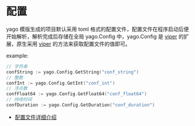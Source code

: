 # 配置

yago 模版生成的项目默认采用 toml 格式的配置文件，配置文件在程序启动后便开始解析，解析完成后存储在全局 yago.Config 中，yago.Config 是 [viper](https://github.com/spf13/viper) 的扩展，原生采用 [viper](https://github.com/spf13/viper) 的方法来获取配置文件的值即可。

example:

```go
// 字符串
confString := yago.Config.GetString("conf_string")
// 整数
confInt := yago.Config.GetInt("conf_int")
// 浮点数
confFloat64 := yago.Config.GetFloat64("conf_float64")
// 持续时间
confDuration := yago.Config.GetDuration("conf_duration")
```

* [配置文件详细介绍](detail.md)
